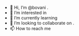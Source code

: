 - 👋 Hi, I’m @bovani .
- 👀 I’m interested in 
- 🌱 I’m currently learning 
- 💞️ I’m looking to collaborate on .
- 📫 How to reach me 

<!---
bovani/bovani is a ✨ special ✨ repository because its `README.md` (this file) appears on your GitHub profile.
You can click the Preview link to take a look at your changes.
--->
